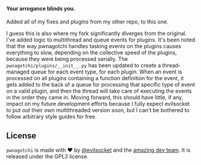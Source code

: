 #### Your arrogance blinds you.
Added all of my fixes and plugins from my other repo, to this one.

I guess this is also where my fork significantly diverges from the original. I've added logic to multithread and queue events for plugins. It's been noted that the way pwnagotchi handles tasking events on the plugins causes everything to slow, depending on the collective speed of the plugins, because they were being processed serially. The `pwnagotchi/plugins/__init__.py` has been updated to create a thread-managed queue for each event type, for each plugin. When an event is processed on all plugins containing a function definition for the event, it gets added to the back of a queue for processing that specific type of event on a valid plugin, and then the thread will take care of executing the events in the order they came in. Moving forward, this should have little, if any, impact on my future development efforts because I fully expect evilsocket to put out their own multithreaded version soon, but I can't be bothered to follow arbitrary style guides for free.


## License

`pwnagotchi` is made with ♥  by [@evilsocket](https://twitter.com/evilsocket) and the [amazing dev team](https://github.com/evilsocket/pwnagotchi/graphs/contributors). It is released under the GPL3 license.
